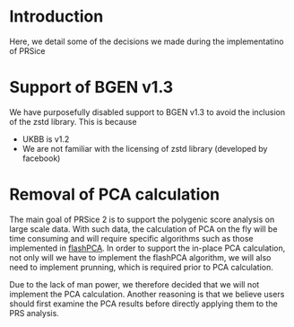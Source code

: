 # Introduction
Here, we detail some of the decisions we made during the implementatino of PRSice

# Support of BGEN v1.3
We have purposefully disabled support to BGEN v1.3 to avoid the inclusion of the zstd library. 
This is because
- UKBB is v1.2
- We are not familiar with the licensing of zstd library (developed by facebook)

# Removal of PCA calculation
The main goal of PRSice 2 is to support the polygenic score analysis on large scale data. 
With such data, the calculation of PCA on the fly will be time consuming and will require specific algorithms
such as those implemented in [flashPCA](https://github.com/gabraham/flashpca).
In order to support the in-place PCA calculation, not only will we have to implement the flashPCA algorithm, we 
will also need to implement prunning, which is required prior to PCA calculation. 

Due to the lack of man power, we therefore decided that we will not implement the PCA calculation. 
Another reasoning is that we believe users should first examine the PCA results before directly applying them
to the PRS analysis. 

